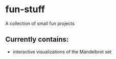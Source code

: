 # fun-stuff
A collection of small fun projects

## Currently contains:
- interactive visualizations of the Mandelbrot set
